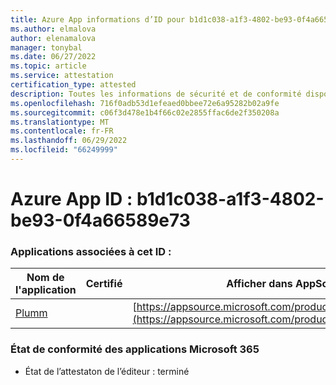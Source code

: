 ```yaml
---
title: Azure App informations d’ID pour b1d1c038-a1f3-4802-be93-0f4a66589e73
ms.author: elmalova
author: elenamalova
manager: tonybal
ms.date: 06/27/2022
ms.topic: article
ms.service: attestation
certification_type: attested
description: Toutes les informations de sécurité et de conformité disponibles pour b1d1c038-a1f3-4802-be93-0f4a66589e73.
ms.openlocfilehash: 716f0adb53d1efeaed0bbee72e6a95282b02a9fe
ms.sourcegitcommit: c06f3d478e1b4f66c02e2855ffac6de2f350208a
ms.translationtype: MT
ms.contentlocale: fr-FR
ms.lasthandoff: 06/29/2022
ms.locfileid: "66249999"
---
```

# <a name="azure-app-id-b1d1c038-a1f3-4802-be93-0f4a66589e73"></a>Azure App ID : b1d1c038-a1f3-4802-be93-0f4a66589e73


### <a name="apps-associated-with-this-id"></a>Applications associées à cet ID :
| **Nom de l'application** | **Certifié** | **Afficher dans AppSource** |
|--------------|---------------|-----------------------|
| [Plumm](../forward/WA200003326.md) |  | [https://appsource.microsoft.com/product/office/WA200003326](https://appsource.microsoft.com/product/office/WA200003326) |

### <a name="microsoft-365-app-compliance-status"></a>État de conformité des applications Microsoft 365
- État de l’attestaton de l’éditeur : terminé
